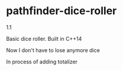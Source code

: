 # pathfinder-dice-roller

1.1

Basic dice roller. 
Built in C++14

Now I don't have to lose anymore dice

In process of adding totalizer
